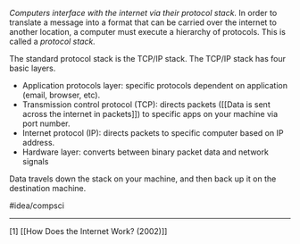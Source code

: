 *Computers interface with the internet via their protocol stack.* In order to translate a message into a format that can be carried over the internet to another location, a computer must execute a hierarchy of protocols. This is called a *protocol stack.* 

The standard protocol stack is the TCP/IP stack. The TCP/IP stack has four basic layers. 
- Application protocols layer: specific protocols dependent on application (email, browser, etc).
- Transmission control protocol (TCP): directs packets ([[Data is sent across the internet in packets]]) to specific apps on your machine via port number. 
- Internet protocol (IP): directs packets to specific computer based on IP address. 
- Hardware layer: converts between binary packet data and network signals

Data travels down the stack on your machine, and then back up it on the destination machine. 

#idea/compsci 

---
[1] [[How Does the Internet Work? (2002)]]